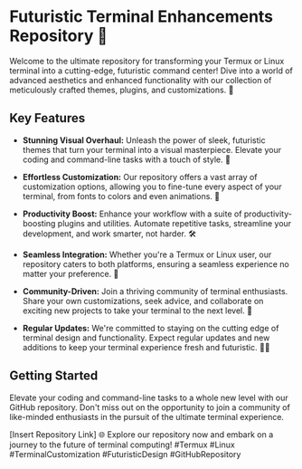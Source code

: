 # Futuristic Terminal Enhancements Repository 🚀

Welcome to the ultimate repository for transforming your Termux or Linux terminal into a cutting-edge, futuristic command center! Dive into a world of advanced aesthetics and enhanced functionality with our collection of meticulously crafted themes, plugins, and customizations. 🌟

## Key Features
- **Stunning Visual Overhaul:** Unleash the power of sleek, futuristic themes that turn your terminal into a visual masterpiece. Elevate your coding and command-line tasks with a touch of style. 💫

- **Effortless Customization:** Our repository offers a vast array of customization options, allowing you to fine-tune every aspect of your terminal, from fonts to colors and even animations. 🌈

- **Productivity Boost:** Enhance your workflow with a suite of productivity-boosting plugins and utilities. Automate repetitive tasks, streamline your development, and work smarter, not harder. 🛠️

- **Seamless Integration:** Whether you're a Termux or Linux user, our repository caters to both platforms, ensuring a seamless experience no matter your preference. 🔄

- **Community-Driven:** Join a thriving community of terminal enthusiasts. Share your own customizations, seek advice, and collaborate on exciting new projects to take your terminal to the next level. 🤝

- **Regular Updates:** We're committed to staying on the cutting edge of terminal design and functionality. Expect regular updates and new additions to keep your terminal experience fresh and futuristic. 🔄✨

## Getting Started
Elevate your coding and command-line tasks to a whole new level with our GitHub repository. Don't miss out on the opportunity to join a community of like-minded enthusiasts in the pursuit of the ultimate terminal experience.

[Insert Repository Link]
🌐 Explore our repository now and embark on a journey to the future of terminal computing! #Termux #Linux #TerminalCustomization #FuturisticDesign #GitHubRepository
